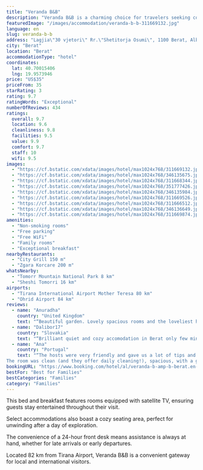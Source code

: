 ```yaml
---
title: "Veranda B&B"
description: "Veranda B&B is a charming choice for travelers seeking comfortable lodging in Berat."
featuredImage: "/images/accommodation/veranda-b-b-311669132.jpg"
language: en
slug: veranda-b-b
address: "Lagjia\"30 vjetori\" Rr.\"Shetitorja Osumi\", 1100 Berat, Albania"
city: "Berat"
location: "Berat"
accommodationType: "hotel"
coordinates:
  lat: 40.70015406
  lng: 19.9573946
price: "US$35"
priceFrom: 35
starRating: 3
rating: 9.7
ratingWords: "Exceptional"
numberOfReviews: 434
ratings:
  overall: 9.7
  location: 9.6
  cleanliness: 9.8
  facilities: 9.5
  value: 9.9
  comfort: 9.7
  staff: 10
  wifi: 9.5
images:
  - "https://cf.bstatic.com/xdata/images/hotel/max1024x768/311669132.jpg?k=0987f28c74deafacdc41017554a4da424a84cc62196a655b6da03311e445bf1d&o=&hp=1"
  - "https://cf.bstatic.com/xdata/images/hotel/max1024x768/346135675.jpg?k=33896ef2bcf018811e5c65e6e299534fb5965a705ed5c6d21c21059c6dd33d16&o=&hp=1"
  - "https://cf.bstatic.com/xdata/images/hotel/max1024x768/311668344.jpg?k=4ae1d5ac1fb6f48a892c1f79b61246194b8cb52c18918461060c80df941e67d8&o=&hp=1"
  - "https://cf.bstatic.com/xdata/images/hotel/max1024x768/351777426.jpg?k=d45064279ed4f4d51b1cc0af8be5252e2211458c3f2686c1f9e881f58f11c5d7&o=&hp=1"
  - "https://cf.bstatic.com/xdata/images/hotel/max1024x768/346135984.jpg?k=96c4da903df3b43e2042367cb8312bcc7d5d922452bacb247b97722b0139eccf&o=&hp=1"
  - "https://cf.bstatic.com/xdata/images/hotel/max1024x768/311669526.jpg?k=4a66ad7674e78a93ea3cc0e25f31c7321039e8fbb09e8090221ec2bab427546c&o=&hp=1"
  - "https://cf.bstatic.com/xdata/images/hotel/max1024x768/311666512.jpg?k=67a5397752ac9004a02f7af3eceaac920c9f91a541945aeb5154cc966781ab44&o=&hp=1"
  - "https://cf.bstatic.com/xdata/images/hotel/max1024x768/346136649.jpg?k=bb08d402484cdaaa8d04f71721c5d77c461b96d10319b1eae7a284ef6adb6376&o=&hp=1"
  - "https://cf.bstatic.com/xdata/images/hotel/max1024x768/311669874.jpg?k=bac08c1aafcec92316ccbf56411630c7aa715f8e9bcaca8cd84c6472a8d8e922&o=&hp=1"
amenities:
  - "Non-smoking rooms"
  - "Free parking"
  - "Free WiFi"
  - "Family rooms"
  - "Exceptional breakfast"
nearbyRestaurants:
  - "City Grill 150 m"
  - "Zgara Korcare 200 m"
whatsNearby:
  - "Tomorr Mountain National Park 8 km"
  - "Sheshi Tomorri 16 km"
airports:
  - "Tirana International Airport Mother Teresa 80 km"
  - "Ohrid Airport 84 km"
reviews:
  - name: "Anuradha"
    country: "United Kingdom"
    text: "“Beautiful garden. Lovely spacious rooms and the loveliest hosts you could ever meet. Sumptuous and delicious breakfast and very friendly atmosphere.”"
  - name: "Dalibor17"
    country: "Slovakia"
    text: "“Brilliant quiet and cozy accomodation in Berat only few minutes walk from centre. Host speaking very good English and is so helpful to explain everything about area where to go etc. Amazing breakfast also 👍”"
  - name: "Ana"
    country: "Portugal"
    text: "“The hosts were very friendly and gave us a lot of tips and recommendations for our time in Berat.
The room was clean (and they offer daily cleaning!), spacious, with a good bathroom and free water in the mini bar. Great location, a 10 minute walk...”"
bookingURL: "https://www.booking.com/hotel/al/veranda-b-amp-b-berat.en-gb.html?aid=8035640"
bestFor: "Best for Families"
bestCategories: "Families"
category: "Families"
---
```


This bed and breakfast features rooms equipped with satellite TV, ensuring guests stay entertained throughout their visit. 

Select accommodations also boast a cozy seating area, perfect for unwinding after a day of exploration. 

The convenience of a 24-hour front desk means assistance is always at hand, whether for late arrivals or early departures. 

Located 82 km from Tirana Airport, Veranda B&B is a convenient gateway for local and international visitors.